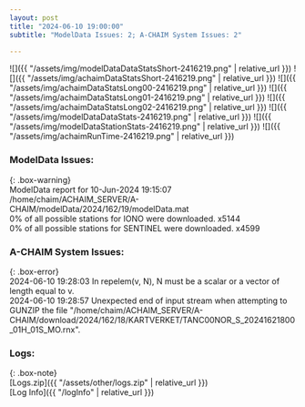```yaml
---
layout: post
title: "2024-06-10 19:00:00"
subtitle: "ModelData Issues: 2; A-CHAIM System Issues: 2"

---
```


![]({{ "/assets/img/modelDataDataStatsShort-2416219.png" | relative_url }})
![]({{ "/assets/img/achaimDataStatsShort-2416219.png" | relative_url }})
![]({{ "/assets/img/achaimDataStatsLong00-2416219.png" | relative_url }})
![]({{ "/assets/img/achaimDataStatsLong01-2416219.png" | relative_url }})
![]({{ "/assets/img/achaimDataStatsLong02-2416219.png" | relative_url }})
![]({{ "/assets/img/modelDataDataStats-2416219.png" | relative_url }})
![]({{ "/assets/img/modelDataStationStats-2416219.png" | relative_url }})
![]({{ "/assets/img/achaimRunTime-2416219.png" | relative_url }})


### ModelData Issues:  
  
{: .box-warning}  
 ModelData report for 10-Jun-2024 19:15:07   
 /home/chaim/ACHAIM_SERVER/A-CHAIM/modelData/2024/162/19/modelData.mat   
 0% of all possible stations for IONO were downloaded. x5144   
 0% of all possible stations for SENTINEL were downloaded. x4599   
  
### A-CHAIM System Issues:  
  
{: .box-error}  
2024-06-10 19:28:03 In repelem(v, N), N must be a scalar or a vector of length equal to v.  
2024-06-10 19:28:57 Unexpected end of input stream when attempting to GUNZIP the file "/home/chaim/ACHAIM_SERVER/A-CHAIM/download/2024/162/18/KARTVERKET/TANC00NOR_S_20241621800_01H_01S_MO.rnx".  

### Logs:  
  
{: .box-note}  
[Logs.zip]({{ "/assets/other/logs.zip" | relative_url }})  
[Log Info]({{ "/logInfo" | relative_url }})  
